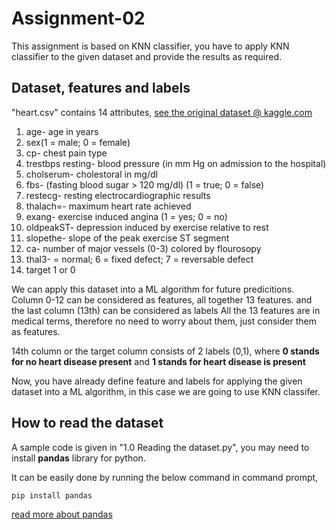 # Assignment-02
This assignment is based on KNN classifier, you have to apply KNN classifier to the given dataset and provide the results as required.


## Dataset, features and labels

"heart.csv" contains 14 attributes, [see the original dataset @ kaggle.com](https://www.kaggle.com/ronitf/heart-disease-uci)

1. age- age in years
2. sex(1 = male; 0 = female)
3. cp- chest pain type
4. trestbps resting- blood pressure (in mm Hg on admission to the hospital)
5. cholserum- cholestoral in mg/dl
6. fbs- (fasting blood sugar > 120 mg/dl) (1 = true; 0 = false)
7. restecg- resting electrocardiographic results
8. thalach=- maximum heart rate achieved
9. exang- exercise induced angina (1 = yes; 0 = no)
10. oldpeakST- depression induced by exercise relative to rest
11. slopethe- slope of the peak exercise ST segment
12. ca- number of major vessels (0-3) colored by flourosopy
13. thal3- = normal; 6 = fixed defect; 7 = reversable defect
14. target 1 or 0

We can apply this dataset into a ML algorithm for future predicitions. Column 0-12 can be considered as features, all together 13 features. and the last column (13th) can be considered as labels
All the 13 features are in medical terms, therefore no need to worry about them, just consider them as features.

14th column or the target column consists of 2 labels (0,1), where **0 stands for no heart disease present** and **1 stands for heart disease is present** 

Now, you have already define feature and labels for applying the given dataset into a ML algorithm, in this case we are going to use KNN classifer.

## How to read the dataset

A sample code is given in "1.0 Reading the dataset.py", you may need to install **pandas** library for python.

It can be easily done by running the below command in command prompt,

```python
pip install pandas
```

[read more about pandas](https://pandas.pydata.org/)




